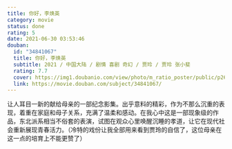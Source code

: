 ```yaml
---
title: 你好，李焕英
category: movie
status: done
rating: 5
date: 2021-06-30 03:53:46
douban:
  id: "34841067"
  title: 你好，李焕英
  subtitle: 2021 / 中国大陆 / 剧情 喜剧 奇幻 / 贾玲 / 贾玲 张小斐
  rating: 7.7
  cover: https://img1.doubanio.com/view/photo/m_ratio_poster/public/p2629056068.jpg
  link: https://movie.douban.com/subject/34841067/
---
```


让人耳目一新的献给母亲的一部纪念影集。出乎意料的精彩，作为不那么沉重的表现，着重在家庭和母子关系，充满了温柔和感动。在我心中这是一部现象级的作品，东北派系相当不俗套的表演，试图在观众心里唤醒沉睡的孝道，让它在现代社会重新展现青春活力。（冷特的戏份让我全部用来看到贾玲的自信了，这位母亲在这一点的培育上不能更赞了）